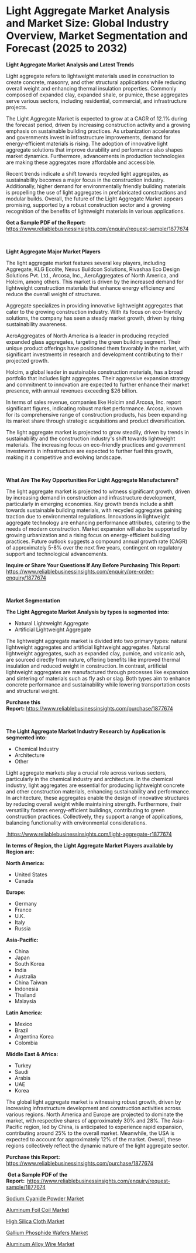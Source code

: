 <p><h1>Light Aggregate Market Analysis and Market Size: Global Industry Overview, Market Segmentation and Forecast (2025 to 2032)</h1></p><p><strong>Light Aggregate Market Analysis and Latest Trends</strong></p>
<p><p>Light aggregate refers to lightweight materials used in construction to create concrete, masonry, and other structural applications while reducing overall weight and enhancing thermal insulation properties. Commonly composed of expanded clay, expanded shale, or pumice, these aggregates serve various sectors, including residential, commercial, and infrastructure projects.</p><p>The Light Aggregate Market is expected to grow at a CAGR of 12.1% during the forecast period, driven by increasing construction activity and a growing emphasis on sustainable building practices. As urbanization accelerates and governments invest in infrastructure improvements, demand for energy-efficient materials is rising. The adoption of innovative light aggregate solutions that improve durability and performance also shapes market dynamics. Furthermore, advancements in production technologies are making these aggregates more affordable and accessible.</p><p>Recent trends indicate a shift towards recycled light aggregates, as sustainability becomes a major focus in the construction industry. Additionally, higher demand for environmentally friendly building materials is propelling the use of light aggregates in prefabricated constructions and modular builds. Overall, the future of the Light Aggregate Market appears promising, supported by a robust construction sector and a growing recognition of the benefits of lightweight materials in various applications.</p></p>
<p><strong>Get a Sample PDF of the Report:&nbsp;</strong> <a href="https://www.reliablebusinessinsights.com/enquiry/request-sample/1877674?utm_campaign=115&utm_medium=2&utm_source=Github&utm_content=ia&utm_term=31012025&utm_id=light-aggregate">https://www.reliablebusinessinsights.com/enquiry/request-sample/1877674</a></p>
<p>&nbsp;</p>
<p><strong>Light Aggregate Major Market Players</strong></p>
<p><p>The light aggregate market features several key players, including Aggregate, KLG Ecolite, Nexus Buildcon Solutions, Rivashaa Eco Design Solutions Pvt. Ltd., Arcosa, Inc., AeroAggregates of North America, and Holcim, among others. This market is driven by the increased demand for lightweight construction materials that enhance energy efficiency and reduce the overall weight of structures.</p><p>Aggregate specializes in providing innovative lightweight aggregates that cater to the growing construction industry. With its focus on eco-friendly solutions, the company has seen a steady market growth, driven by rising sustainability awareness.</p><p>AeroAggregates of North America is a leader in producing recycled expanded glass aggregates, targeting the green building segment. Their unique product offerings have positioned them favorably in the market, with significant investments in research and development contributing to their projected growth.</p><p>Holcim, a global leader in sustainable construction materials, has a broad portfolio that includes light aggregates. Their aggressive expansion strategy and commitment to innovation are expected to further enhance their market presence, with annual revenues exceeding $26 billion.</p><p>In terms of sales revenue, companies like Holcim and Arcosa, Inc. report significant figures, indicating robust market performance. Arcosa, known for its comprehensive range of construction products, has been expanding its market share through strategic acquisitions and product diversification.</p><p>The light aggregate market is projected to grow steadily, driven by trends in sustainability and the construction industry's shift towards lightweight materials. The increasing focus on eco-friendly practices and government investments in infrastructure are expected to further fuel this growth, making it a competitive and evolving landscape.</p></p>
<p>&nbsp;</p>
<p><strong>What Are The Key Opportunities For Light Aggregate Manufacturers?</strong></p>
<p><p>The light aggregate market is projected to witness significant growth, driven by increasing demand in construction and infrastructure development, particularly in emerging economies. Key growth trends include a shift towards sustainable building materials, with recycled aggregates gaining traction due to environmental regulations. Innovations in lightweight aggregate technology are enhancing performance attributes, catering to the needs of modern construction. Market expansion will also be supported by growing urbanization and a rising focus on energy-efficient building practices. Future outlook suggests a compound annual growth rate (CAGR) of approximately 5-8% over the next five years, contingent on regulatory support and technological advancements.</p></p>
<p><strong>Inquire or Share Your Questions If Any Before Purchasing This Report:</strong> <a href="https://www.reliablebusinessinsights.com/enquiry/pre-order-enquiry/1877674?utm_campaign=115&utm_medium=2&utm_source=Github&utm_content=ia&utm_term=31012025&utm_id=light-aggregate">https://www.reliablebusinessinsights.com/enquiry/pre-order-enquiry/1877674</a></p>
<p>&nbsp;</p>
<p><strong>Market Segmentation</strong></p>
<p><strong>The Light Aggregate Market Analysis by types is segmented into:</strong></p>
<p><ul><li>Natural Lightweight Aggregate</li><li>Artificial Lightweight Aggregate</li></ul></p>
<p><p>The lightweight aggregate market is divided into two primary types: natural lightweight aggregates and artificial lightweight aggregates. Natural lightweight aggregates, such as expanded clay, pumice, and volcanic ash, are sourced directly from nature, offering benefits like improved thermal insulation and reduced weight in construction. In contrast, artificial lightweight aggregates are manufactured through processes like expansion and sintering of materials such as fly ash or slag. Both types aim to enhance concrete performance and sustainability while lowering transportation costs and structural weight.</p></p>
<p><strong>Purchase this Report:&nbsp;</strong><a href="https://www.reliablebusinessinsights.com/purchase/1877674?utm_campaign=115&utm_medium=2&utm_source=Github&utm_content=ia&utm_term=31012025&utm_id=light-aggregate">https://www.reliablebusinessinsights.com/purchase/1877674</a></p>
<p>&nbsp;</p>
<p><strong>The Light Aggregate Market Industry Research by Application is segmented into:</strong></p>
<p><ul><li>Chemical Industry</li><li>Architecture</li><li>Other</li></ul></p>
<p><p>Light aggregate markets play a crucial role across various sectors, particularly in the chemical industry and architecture. In the chemical industry, light aggregates are essential for producing lightweight concrete and other construction materials, enhancing sustainability and performance. In architecture, these aggregates enable the design of innovative structures by reducing overall weight while maintaining strength. Furthermore, their versatility fosters energy-efficient buildings, contributing to green construction practices. Collectively, they support a range of applications, balancing functionality with environmental considerations.</p></p>
<p><a href="https://www.reliablebusinessinsights.com/light-aggregate-r1877674?utm_campaign=115&utm_medium=2&utm_source=Github&utm_content=ia&utm_term=31012025&utm_id=light-aggregate">&nbsp;https://www.reliablebusinessinsights.com/light-aggregate-r1877674</a></p>
<p><strong>In terms of Region, the Light Aggregate Market Players available by Region are:</strong></p>
<p>
    <p> <strong> North America: </strong>
        <ul>
            <li>United States</li>
            <li>Canada</li>
        </ul>
        </p> 
    <p> <strong> Europe: </strong>
        <ul>
            <li>Germany</li>
            <li>France</li>
            <li>U.K.</li>
            <li>Italy</li>
            <li>Russia</li>
        </ul>
        </p> 
    <p> <strong> Asia-Pacific: </strong>
        <ul>
            <li>China</li>
            <li>Japan</li>
            <li>South Korea</li>
            <li>India</li>
            <li>Australia</li>
            <li>China Taiwan</li>
            <li>Indonesia</li>
            <li>Thailand</li>
            <li>Malaysia</li>
        </ul>
        </p> 
    <p> <strong> Latin America: </strong>
        <ul>
            <li>Mexico</li>
            <li>Brazil</li>
            <li>Argentina Korea</li>
            <li>Colombia</li>
        </ul>
        </p> 
    <p> <strong> Middle East & Africa: </strong>
        <ul>
            <li>Turkey</li>
            <li>Saudi</li>
            <li>Arabia</li>
            <li>UAE</li>
            <li>Korea</li>
        </ul>
    </p>
    </p>
<p><p>The global light aggregate market is witnessing robust growth, driven by increasing infrastructure development and construction activities across various regions. North America and Europe are projected to dominate the market, with respective shares of approximately 30% and 28%. The Asia-Pacific region, led by China, is anticipated to experience rapid expansion, contributing around 25% to the overall market. Meanwhile, the USA is expected to account for approximately 12% of the market. Overall, these regions collectively reflect the dynamic nature of the light aggregate sector.</p></p>
<p><strong>Purchase this Report: </strong><a href="https://www.reliablebusinessinsights.com/purchase/1877674?utm_campaign=115&utm_medium=2&utm_source=Github&utm_content=ia&utm_term=31012025&utm_id=light-aggregate">https://www.reliablebusinessinsights.com/purchase/1877674</a></p>
<p>&nbsp;<strong>Get a Sample PDF of the Report:&nbsp;&nbsp;</strong><a href="https://www.reliablebusinessinsights.com/enquiry/request-sample/1877674?utm_campaign=115&utm_medium=2&utm_source=Github&utm_content=ia&utm_term=31012025&utm_id=light-aggregate">https://www.reliablebusinessinsights.com/enquiry/request-sample/1877674</a></p>
<p><strong></strong></p>
<p><p><a href="https://github.com/namvartiffer/Market-Research-Report-List-1/blob/main/sodium-cyanide-powder-market.md?utm_campaign=115&utm_medium=2&utm_source=Github&utm_content=ia&utm_term=31012025&utm_id=light-aggregate">Sodium Cyanide Powder Market</a></p><p><a href="https://github.com/tashipmhuiri/Market-Research-Report-List-1/blob/main/aluminum-foil-coil-market.md?utm_campaign=115&utm_medium=2&utm_source=Github&utm_content=ia&utm_term=31012025&utm_id=light-aggregate">Aluminum Foil Coil Market</a></p><p><a href="https://github.com/balapopepi/Market-Research-Report-List-1/blob/main/high-silica-cloth-market.md?utm_campaign=115&utm_medium=2&utm_source=Github&utm_content=ia&utm_term=31012025&utm_id=light-aggregate">High Silica Cloth Market</a></p><p><a href="https://github.com/akrachveslov/Market-Research-Report-List-1/blob/main/gallium-phosphide-wafers-market.md?utm_campaign=115&utm_medium=2&utm_source=Github&utm_content=ia&utm_term=31012025&utm_id=light-aggregate">Gallium Phosphide Wafers Market</a></p><p><a href="https://github.com/lynlynyusay/Market-Research-Report-List-1/blob/main/aluminum-alloy-wire-market.md?utm_campaign=115&utm_medium=2&utm_source=Github&utm_content=ia&utm_term=31012025&utm_id=light-aggregate">Aluminum Alloy Wire Market</a></p></p>